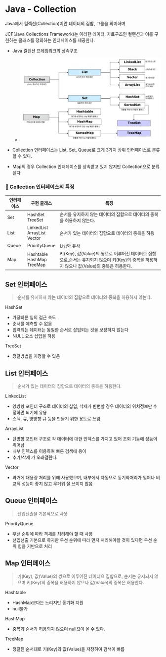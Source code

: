 # Java - Collection
Java에서 컬렉션(Collection)이란 데이터의 집합, 그룹을 의미하며 

JCF(Java Collections Framework)는 이러한 데이터, 자료구조인 컬렌션과 이를 구현하는 클래스를 정의하는 인터페이스를 제공한다.
* Java 컬렌션 프레임워크의 상속구조
   * ![](./img/collection.png)

* Collection 인터페이스는 List, Set, Queue로 크게 3가지 상위 인터페이스로 분류할 수 있다.
* Map의 경우 Collection 인터페이스를 상속받고 있지 않지만 Collection으로 분류된다 


### 📌 Collection 인터페이스의 특징

| 인터페이스      |  구현 클래스   |  특징 |
| ---------- | ------------- | -----|
| Set | HashSet </br> TreeSet | 순서를 유지하지 않는 데이터의 집합으로 데이터의 중복을 허용하지 않는다.|
| List |  LinkedList </br> ArrayList </br> Vector | 순서가 있는 데이터의 집합으로 데이터의 중복을 허용 | 
| Queue | PriorityQueue | List와 유사 |
| Map |  Hashtable </br> HashMap </br> TreeMap | 키(Key), 값(Value)의 쌍으로 이루어진 데이터으 집합으로,순서는 유지되지 않으며 키(Key)의 중복을 허용하지 않으나 값(Value)의 중복은 허용한다.|


## Set 인터페이스 
> 순서를 유지하지 않는 데이터의 집합으로 데이터의 중복을 허용하지 않는다.

HashSet
   - 가장빠른 임의 접근 속도
   - 순서를 예측할 수 없음
   - 입력되는 데이터는 동일한 순서로 삽입되는 것을 보장하지 않는다
   - NULL 요소 삽입을 허용

TreeSet 
   - 정렬방법을 지정할 수 있음


## List 인터페이스
> 순서가 있는 데이터의 집합으로 데이터의 중복을 허용한다.

LinkedList
- 양방향 포인터 구조로 데이터의 삽입, 삭제가 빈번할 경우 데이터의 위치정보만 수정하면 되기에 유용
- 스택, 큐, 양방향 큐 등을 만들기 위한 용도로 쓰임


ArrayList
- 단방향 포인터 구조로 각 데이터에 대한 인덱스를 가지고 있어 조회 기능에 성능이 뛰어남
- 내부 인덱스를 이용하여 빠른 검색에 용이 
- 추가/삭제 가 오래걸린다.

Vector
- 과거에 대용량 처리를 위해 사용했으며, 내부에서 자동으로 동기화처리가 일어나 비교적 성능이 좋지 않고 무거워 잘 쓰이지 않음


## Queue 인터페이스 
> 선입선출을 기본적으로 사용

PriorityQueue
- 우선 순위에 따라 객체를 처리해야 할 때 사용
- 선입선출 기본으로 하지만 우선 순위에 따라 먼저 처리해야할 것이 있다면 우선 순위 힙을 기반으로 처리

## Map 인터페이스
> 키(Key), 값(Value)의 쌍으로 이루어진 데이터으 집합으로, 순서는 유지되지 않으며 키(Key)의 중복을 허용하지 않으나 값(Value)의 중복은 허용한다.

Hashtable
- HashMap보다는 느리지만 동기화 지원
- null불가

HashMap
- 중복과 순서가 허용되지 않으며 null값이 올 수 있다.

TreeMap
- 정렬된 순서대로 키(Key)와 값(Value)을 저장하여 검색이 빠름


 
